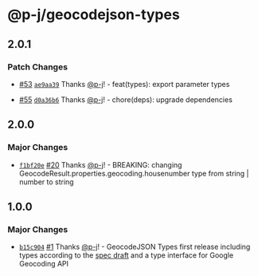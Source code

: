 # @p-j/geocodejson-types

## 2.0.1

### Patch Changes

- [#53](https://github.com/p-j/geocodejson/pull/53) [`ae9aa39`](https://github.com/p-j/geocodejson/commit/ae9aa39f0a769babc3ea9bcb5016dcca125cd1f3) Thanks [@p-j](https://github.com/p-j)! - feat(types): export parameter types

* [#55](https://github.com/p-j/geocodejson/pull/55) [`d0a36b6`](https://github.com/p-j/geocodejson/commit/d0a36b6426e9c41bc2f9b209e388290cd1fd1f1c) Thanks [@p-j](https://github.com/p-j)! - chore(deps): upgrade dependencies

## 2.0.0

### Major Changes

- [`f1bf20e`](https://github.com/p-j/geocodejson/commit/f1bf20e4f8a248ddbbfb28ac229a73b030e3c376) [#20](https://github.com/p-j/geocodejson/pull/20) Thanks [@p-j](https://github.com/p-j)! - BREAKING: changing GeocodeResult.properties.geocoding.housenumber type from string | number to string

## 1.0.0

### Major Changes

- [`b15c904`](https://github.com/p-j/geocodejson/commit/b15c90478e876d34c05cd0cddf0635d07d30f0a0) [#1](https://github.com/p-j/geocodejson/pull/1) Thanks [@p-j](https://github.com/p-j)! - GeocodeJSON Types first release including types according to the [spec draft](https://github.com/geocoders/geocodejson-spec/tree/master/draft) and a type interface for Google Geocoding API
